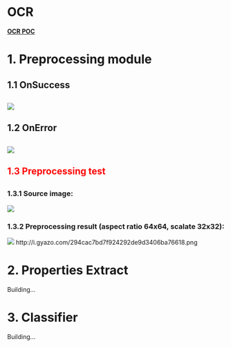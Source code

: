 # OCR
<u><b>OCR POC</b></u>

<h1> 1. Preprocessing module </h1>

<h2> 1.1 OnSuccess<h2>
<img src="http://i.gyazo.com/7ec254e11b77f4545497593fd23bd831.png">
<br>
<h2> 1.2 OnError<h2>
<img src="http://i.gyazo.com/294cac7bd7f924292de9d3406ba76618.png">
<br>
<h2><b style="color:#FF0000">1.3 Preprocessing test</b><h2>
<h3> 1.3.1 Source image:  </h3>
<img src="http://i.gyazo.com/6aa92fac21946e8c9391486a19439b21.png">
<h3> 1.3.2 Preprocessing result (aspect ratio 64x64, scalate 32x32): 
</h3><img src="http://i.gyazo.com/35ec454505ef87c58a512529ea0f88b4.png">
http://i.gyazo.com/294cac7bd7f924292de9d3406ba76618.png
<h1> 2. Properties Extract </h1>
<blink>Building...</blink>

<h1> 3. Classifier </h1>
<blink>Building...</blink>
